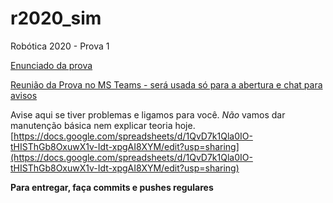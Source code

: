 # r2020_sim

Robótica 2020 - Prova 1 

[Enunciado da prova](enunciado.md)

[Reunião da Prova no MS Teams - será usada só para a abertura e chat para avisos](https://teams.microsoft.com/l/meetup-join/19%3a4b885b8e67b844879cdde6bc7556ffd5%40thread.tacv2/1586892840142?context=%7b%22Tid%22%3a%226370a6c0-7b90-4709-bd6e-59c28ede833b%22%2c%22Oid%22%3a%2221f99fa6-8962-4ed4-8e67-b6d467b5d276%22%7d)

Avise aqui se tiver problemas e ligamos para você. *Não* vamos dar manutenção básica nem explicar teoria hoje.   [https://docs.google.com/spreadsheets/d/1QvD7k1Qla0IO-tHISThGb8OxuwX1v-Idt-xpgAI8XYM/edit?usp=sharing](https://docs.google.com/spreadsheets/d/1QvD7k1Qla0IO-tHISThGb8OxuwX1v-Idt-xpgAI8XYM/edit?usp=sharing)

**Para entregar, faça commits e pushes regulares**